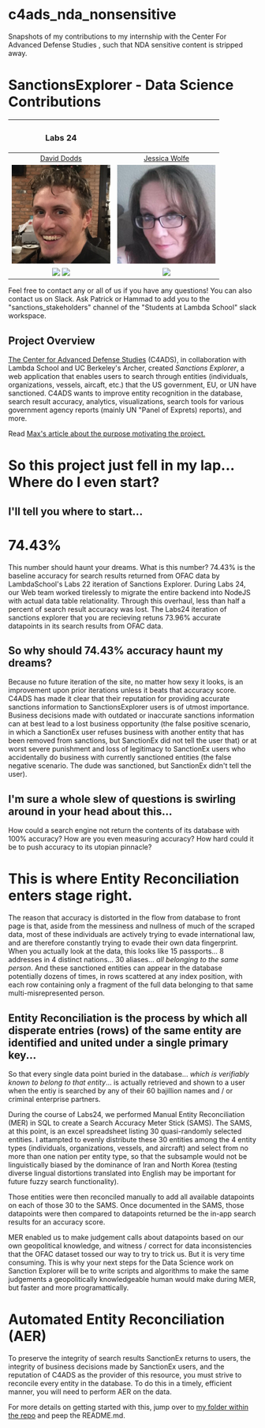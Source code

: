 # c4ads_nda_nonsensitive
Snapshots of my contributions to my internship with the Center For Advanced Defense Studies , such that NDA sensitive content is stripped away.

# SanctionsExplorer - Data Science Contributions

|<h3>Labs 24</h3>| |
|:-:|:-:|
|[David Dodds](mailto:dadodds@umich.edu)|[Jessica Wolfe](mailto:jayellwolfe@gmail.com)|
|[<img src="./Notebooks_and_Data/David_Dodds_Files/images/IMG_4061_cropped_square.jpg"  width = "200" />](https://github.com/ddodds42)|[<img src="./Notebooks_and_Data/David_Dodds_Files/images/jwolfe.JPG"  width = "200" />](https://github.com/JayellWolfe)|
|[<img src="https://github.com/favicon.ico" width="15">](https://github.com/ddodds42) [<img src="https://static.licdn.com/sc/h/al2o9zrvru7aqj8e1x2rzsrca" width="15">](https://www.linkedin.com/in/david-dodds-043014154/)|[<img src="https://github.com/favicon.ico" width="15">](https://github.com/JayellWolfe)|

Feel free to contact any or all of us if you have any questions! You can also contact us on Slack. Ask Patrick or Hammad to add you to the "sanctions_stakeholders" channel of the "Students at Lambda School" slack workspace.

## Project Overview
[The Center for Advanced Defense Studies](https://c4ads.org/) (C4ADS), in collaboration with Lambda School and UC Berkeley's Archer, created *Sanctions Explorer*, a web application that enables users to search through entities (individuals, organizations, vessels, aircaft, etc.) that the US government, EU, or UN have sanctioned. C4ADS wants to improve entity recognition in the database, search result accuracy, analytics, visualizations, search tools for various government agency reports (mainly UN "Panel of Exprets) reports), and more.

Read [Max's article about the purpose motivating the project.](https://maxefremov.com/sanctionsexplorer/)

# So this project just fell in my lap... Where do I even start?
## I'll tell you where to start...
# 74.43%
This number should haunt your dreams. What is this number? 74.43% is the baseline accuracy for search results returned from OFAC data by LambdaSchool's Labs 22 iteration of Sanctions Explorer. During Labs 24, our Web team worked tirelessly to migrate the entire backend into NodeJS with actual data table relationality. Through this overhaul, less than half a percent of search result accuracy was lost. The Labs24 iteration of sanctions explorer that you are recieving retuns 73.96% accurate datapoints in its search results from OFAC data.
## So why should 74.43% accuracy haunt my dreams?
Because no future iteration of the site, no matter how sexy it looks, is an improvement upon prior iterations unless it beats that accuracy score. C4ADS has made it clear that their reputation for providing accurate sanctions information to SanctionsExplorer users is of utmost importance. Business decisions made with outdated or inaccurate sanctions information can at best lead to a lost business opportunity (the false positive scenario, in which a SanctionEx user refuses business with another entity that has been removed from sanctions, but SanctionEx did not tell the user that) or at worst severe punishment and loss of legitimacy to SanctionEx users who accidentally do business with currently sanctioned entities (the false negative scenario. The dude was sanctioned, but SanctionEx didn't tell the user).
## I'm sure a whole slew of questions is swirling around in your head about this...
How could a search engine not return the contents of its database with 100% accuracy? How are you even measuring accuracy? How hard could it be to push accuracy to its utopian pinnacle?
# This is where Entity Reconciliation enters stage right.
The reason that accuracy is distorted in the flow from database to front page is that, aside from the messiness and nullness of much of the scraped data, most of these individuals are actively trying to evade international law, and are therefore constantly trying to evade their own data fingerprint. When you actually look at the data, this looks like 15 passports... 8 addresses in 4 distinct nations... 30 aliases... *all belonging to the same person*. And these sanctioned entities can appear in the database potentially dozens of times, in rows scattered at any index position, with each row containing only a fragment of the full data belonging to that same multi-misrepresented person.
## Entity Reconciliation is the process by which all disperate entries (rows) of the same entity are identified and united under a single primary key...
So that every single data point buried in the database... *which is verifiably known to belong to that entity*... is actually retrieved and shown to a user when the entiy is searched by any of their 60 bajillion names and / or criminal enterprise partners.

During the course of Labs24, we performed Manual Entity Reconciliation (MER) in SQL to create a Search Accuracy Meter Stick (SAMS).
The SAMS, at this point, is an excel spreadsheet listing 30 quasi-randomly selected entities. I attampted to evenly distribute these 30 entities among the 4 entity types (individuals, organizations, vessels, and aircraft) and select from no more than one nation per entity type, so that the subsample would not be linguistically biased by the dominance of Iran and North Korea (testing diverse lingual distortions translated into English may be important for future fuzzy search functionality). 

Those entities were then reconciled manually to add all available datapoints on each of those 30 to the SAMS. Once documented in the SAMS, those datapoints were then compared to datapoints returned be the in-app search results for an accuracy score.

MER enabled us to make judgement calls about datapoints based on our own geopolitical knowledge, and witness / correct for data inconsistencies that the OFAC dataset tossed our way to try to trick us. But it is very time consuming. This is why your next steps for the Data Science work on Sanction Explorer will be to write scripts and algorithms to make the same judgements a geopolitically knowledgeable human would make during MER, but faster and more programattically.

# Automated Entity Reconciliation (AER)
To preserve the integrity of search results SanctionEx returns to users, the integrity of business decisions made by SanctionEx users, and the reputation of C4ADS as the provider of this resource, you must strive to reconcile every entity in the database. To do this in a timely, efficient manner, you will need to perform AER on the data.

For more details on getting started with this, jump over to [my folder within the repo](https://github.com/ddodds42/C4ADS_nda_nonviolating/blob/main/AER.md) and peep the README.md.
